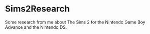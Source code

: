 # Sims2Research
Some research from me about The Sims 2 for the Nintendo Game Boy Advance and the Nintendo DS.
